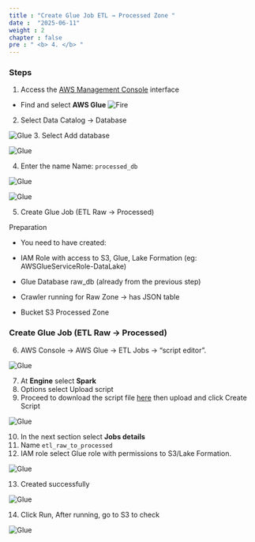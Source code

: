 ```yaml
---
title : "Create Glue Job ETL → Processed Zone "
date :  "2025-06-11"
weight : 2
chapter : false
pre : " <b> 4. </b> "
---
```


### Steps

1. Access the [AWS Management Console](https://console.aws.amazon.com) interface

- Find and select **AWS Glue**
![Fire](/Data-Lake-Workshop/images/3.firehose/0022-fire.png)
2. Select Data Catalog -> Database

![Glue](/Data-Lake-Workshop/images/5.glue/0001-glue.png)
3. Select Add database

![Glue](/Data-Lake-Workshop/images/5.glue/0002-glue.png)

4. Enter the name Name: ```processed_db```

![Glue](/Data-Lake-Workshop/images/5.glue/0003-glue.png)

![Glue](/Data-Lake-Workshop/images/5.glue/0004-glue.png)

5. Create Glue Job (ETL Raw → Processed)

Preparation
- You need to have created:

- IAM Role with access to S3, Glue, Lake Formation (eg: AWSGlueServiceRole-DataLake)

- Glue Database raw_db (already from the previous step)

- Crawler running for Raw Zone → has JSON table

- Bucket S3 Processed Zone
### Create Glue Job (ETL Raw → Processed)

6. AWS Console → AWS Glue → ETL Jobs → “script editor”.

![Glue](/Data-Lake-Workshop/images/5.glue/0005-glue.png)

7. At **Engine** select **Spark**
8. Options select Upload script
9. Proceed to download the script file [here](https://raw.githubusercontent.com/QuanNguyenD/FcjWS/refs/heads/main/import_sys.py) then upload and click Create Script

![Glue](/Data-Lake-Workshop/images/5.glue/0006-glue.png)

10. In the next section select **Jobs details**
11. Name ```etl_raw_to_processed```
12. IAM role select Glue role with permissions to S3/Lake Formation.

![Glue](/Data-Lake-Workshop/images/5.glue/0007-glue.png)

13. Created successfully

![Glue](/Data-Lake-Workshop/images/5.glue/0008-glue.png)

14. Click Run, After running, go to S3 to check

![Glue](/Data-Lake-Workshop/images/5.glue/0009-glue.png)